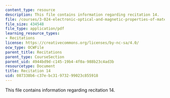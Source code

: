```yaml
---
content_type: resource
description: This file contains information regarding recitation 14.
file: /courses/3-024-electronic-optical-and-magnetic-properties-of-materials-spring-2013/087338b6c37ebc31973299023c855918_MIT3_024S13_2012rec14.pdf
file_size: 434548
file_type: application/pdf
learning_resource_types:
- Recitations
license: https://creativecommons.org/licenses/by-nc-sa/4.0/
ocw_type: OCWFile
parent_title: Recitations
parent_type: CourseSection
parent_uid: 4944bd9d-c145-19b4-4f0a-988b23c4ad3b
resourcetype: Document
title: Recitation 14
uid: 087338b6-c37e-bc31-9732-99023c855918
---
```

This file contains information regarding recitation 14.